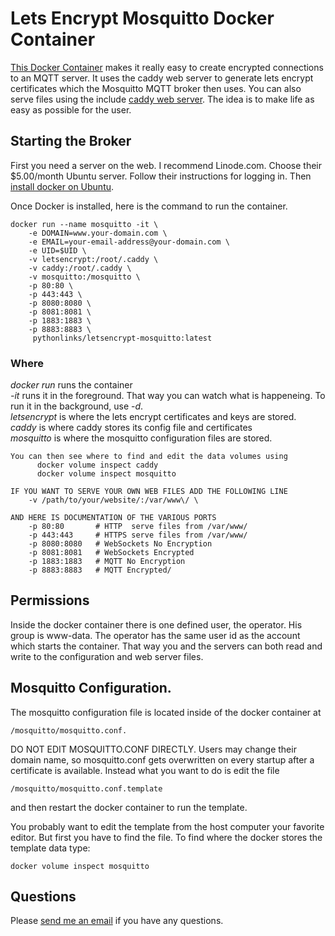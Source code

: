 # Lets Encrypt Mosquitto Docker Container  

[This Docker Container](https://hub.docker.com/r/pythonlinks/letsencrypt-mosquitto) makes it really easy to create encrypted connections to an MQTT server.  It uses the caddy web server to generate lets encrypt certificates which the Mosquitto MQTT broker then uses.  You can also serve files using the include [caddy web server](https://caddyserver.com/v1/).  The idea is to make life as easy as possible for the user. 

## Starting the Broker
First you need a server on the web.  I recommend Linode.com.  Choose their $5.00/month Ubuntu server.  Follow their instructions for logging in.  Then [install docker on Ubuntu](https://phoenixnap.com/kb/how-to-install-docker-on-ubuntu-18-04).  

Once Docker is installed, here is the command to run the container.  

```
docker run --name mosquitto -it \
    -e DOMAIN=www.your-domain.com \
    -e EMAIL=your-email-address@your-domain.com \
    -e UID=$UID \
    -v letsencrypt:/root/.caddy \
    -v caddy:/root/.caddy \
    -v mosquitto:/mosquitto \
    -p 80:80 \
    -p 443:443 \
    -p 8080:8080 \
    -p 8081:8081 \
    -p 1883:1883 \
    -p 8883:8883 \
     pythonlinks/letsencrypt-mosquitto:latest

```
 ### Where 
   *docker run* runs the container 
   <br>
   *-it* runs it in the foreground.  That way you can watch what is happeneing. 
   To run it in the background, use -*d*.  
   *letsencrypt* is where the lets encrypt certificates and keys are stored. 
   <br>
   *caddy* is where caddy stores its config file and certificates
   <br>
   *mosquitto* is where the mosquitto configuration files are stored.
```
You can then see where to find and edit the data volumes using 
      docker volume inspect caddy
      docker volume inspect mosquitto

IF YOU WANT TO SERVE YOUR OWN WEB FILES ADD THE FOLLOWING LINE
    -v /path/to/your/website/:/var/www\/ \

AND HERE IS DOCUMENTATION OF THE VARIOUS PORTS
    -p 80:80       # HTTP  serve files from /var/www/
    -p 443:443     # HTTPS serve files from /var/www/
    -p 8080:8080   # WebSockets No Encryption 
    -p 8081:8081   # WebSockets Encrypted
    -p 1883:1883   # MQTT No Encryption 
    -p 8883:8883   # MQTT Encrypted/

```
## Permissions
Inside the docker container there is one defined user, the operator.  His group is www-data.
The operator has the same user id as the account which starts the container.  That way 
you and the servers can both read and write to the configuration and web server files. 

## Mosquitto Configuration. 
The mosquitto configuration file is located inside of the docker container at 
```
/mosquitto/mosquitto.conf.  
```
DO NOT EDIT MOSQUITTO.CONF DIRECTLY. 
Users may change their domain name, so
mosquitto.conf gets overwritten on every startup
after a certificate is available. 
Instead what you want to do is edit the file
```
/mosquitto/mosquitto.conf.template
```
and then restart the docker container to run the template.

You probably want to edit the template from the host computer your favorite editor.
But  first you have to find the file. To find where the
docker stores the template data type:
```
docker volume inspect mosquitto
```

## Questions
<p> Please <a href="mailto:lozinski@PythonLinks.info">send me an email</a>
if you have any questions.  
</p>    

